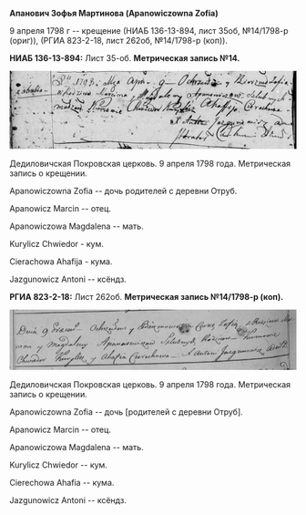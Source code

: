 **Апанович Зофья Мартинова (Apanowiczowna Zofia)**

9 апреля 1798 г -- крещение (НИАБ 136-13-894, лист 35об, №14/1798-р
(ориг)), (РГИА 823-2-18, лист 262об, №14/1798-р (коп)).

**НИАБ 136-13-894:** Лист 35-об. **Метрическая запись №14.**

![](./media/9051e2a7aaf95c9e7d39e475cefc699794bf2dc0.png)

Дедиловичская Покровская церковь. 9 апреля 1798 года. Метрическая запись
о крещении.

Apanowiczowna Zofia -- дочь родителей с деревни Отруб.

Apanowicz Marcin -- отец.

Apanowiczowa Magdalena -- мать.

Kurylicz Chwiedor - кум.

Cierachowa Ahafija - кума.

Jazgunowicz Antoni -- ксёндз.

**РГИА 823-2-18:** Лист 262об. **Метрическая запись №14/1798-р (коп).**

![](./media/b5fbb9cb21e9afa88c52d684e36023b22e00002b.png)

Дедиловичская Покровская церковь. 9 апреля 1798 года. Метрическая запись
о крещении.

Apanowiczowna Zofia -- дочь \[родителей с деревни Отруб\].

Apanowicz Marcin -- отец.

Apanowiczowa Magdalena -- мать.

Kurylicz Chwiedor -- кум.

Cierechowa Ahafia -- кума.

Jazgunowicz Antoni -- ксёндз.
